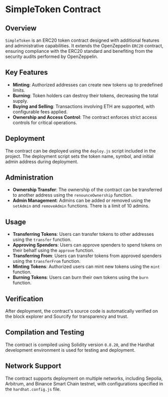 # SimpleToken Contract

## Overview

`SimpleToken` is an ERC20 token contract designed with additional features and administrative capabilities. It extends the OpenZeppelin `ERC20` contract, ensuring compliance with the ERC20 standard and benefiting from the security audits performed by OpenZeppelin.

## Key Features

- **Minting**: Authorized addresses can create new tokens up to predefined limits.
- **Burning**: Token holders can destroy their tokens, decreasing the total supply.
- **Buying and Selling**: Transactions involving ETH are supported, with configurable fees applied.
- **Ownership and Access Control**: The contract enforces strict access controls for critical operations.

## Deployment

The contract can be deployed using the `deploy.js` script included in the project. The deployment script sets the token name, symbol, and initial admin address during deployment.

## Administration

- **Ownership Transfer**: The ownership of the contract can be transferred to another address using the `renounceOwnership` function.
- **Admin Management**: Admins can be added or removed using the `setAdmin` and `removeAdmin` functions. There is a limit of  10 admins.

## Usage

- **Transferring Tokens**: Users can transfer tokens to other addresses using the `transfer` function.
- **Approving Spenders**: Users can approve spenders to spend tokens on their behalf using the `approve` function.
- **Transferring From**: Users can transfer tokens from approved spenders using the `transferFrom` function.
- **Minting Tokens**: Authorized users can mint new tokens using the `mint` function.
- **Burning Tokens**: Users can burn their own tokens using the `burn` function.

## Verification

After deployment, the contract's source code is automatically verified on the block explorer and Sourcify for transparency and trust.

## Compilation and Testing

The contract is compiled using Solidity version `0.8.20`, and the Hardhat development environment is used for testing and deployment.

## Network Support

The contract supports deployment on multiple networks, including Sepolia, Arbitrum, and Binance Smart Chain testnet, with configurations specified in the `hardhat.config.js` file.
